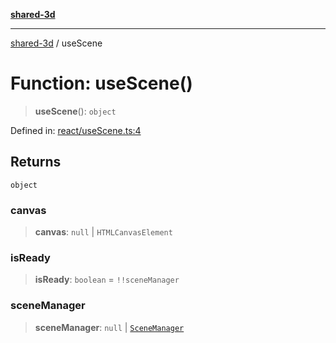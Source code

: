 [**shared-3d**](../README.md)

***

[shared-3d](../globals.md) / useScene

# Function: useScene()

> **useScene**(): `object`

Defined in: [react/useScene.ts:4](https://github.com/ysordo/shared-3d/blob/79ab5be25ff066438316798d0d17f916ea9f1fbf/src/react/useScene.ts#L4)

## Returns

`object`

### canvas

> **canvas**: `null` \| `HTMLCanvasElement`

### isReady

> **isReady**: `boolean` = `!!sceneManager`

### sceneManager

> **sceneManager**: `null` \| [`SceneManager`](../classes/SceneManager.md)
